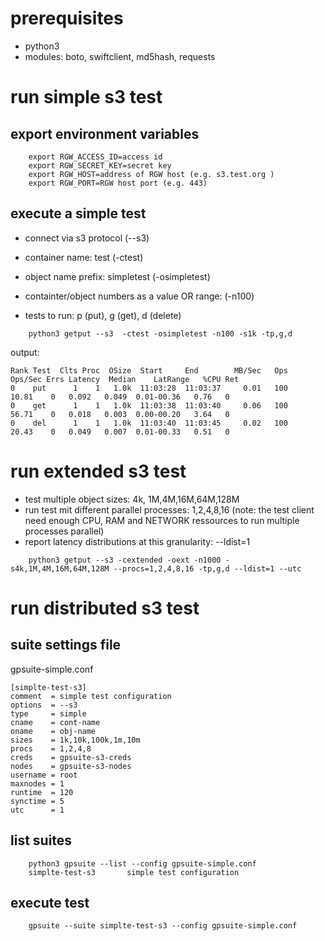 # prerequisites

* python3
* modules: boto, swiftclient, md5hash, requests

# run simple s3 test


## export environment variables

```console
    export RGW_ACCESS_ID=access id
    export RGW_SECRET_KEY=secret key
    export RGW_HOST=address of RGW host (e.g. s3.test.org )
    export RGW_PORT=RGW host port (e.g. 443)
```

## execute a simple test

* connect via s3 protocol (--s3)

* container name: test (-ctest)

* object name prefix: simpletest (-osimpletest)

* containter/object numbers as a value OR range: (-n100)

* tests to run: p (put), g (get), d (delete)

```console
    python3 getput --s3  -ctest -osimpletest -n100 -s1k -tp,g,d
```

output:
```console
Rank Test  Clts Proc  OSize  Start     End        MB/Sec   Ops   Ops/Sec Errs Latency  Median    LatRange   %CPU Ret
0    put      1    1   1.0k  11:03:28  11:03:37     0.01   100     10.81    0   0.092   0.049  0.01-00.36   0.76   0
0    get      1    1   1.0k  11:03:38  11:03:40     0.06   100     56.71    0   0.018   0.003  0.00-00.20   3.64   0
0    del      1    1   1.0k  11:03:40  11:03:45     0.02   100     20.43    0   0.049   0.007  0.01-00.33   0.51   0
```

# run extended s3 test

* test multiple object sizes: 4k, 1M,4M,16M,64M,128M
* run test mit different parallel processes: 1,2,4,8,16
  (note: the test client need enough CPU, RAM and NETWORK ressources to run multiple processes parallel)
* report latency distributions at this granularity: --ldist=1 

```console
    python3 getput --s3 -cextended -oext -n1000 -s4k,1M,4M,16M,64M,128M --procs=1,2,4,8,16 -tp,g,d --ldist=1 --utc
```
# run distributed s3 test

## suite settings file

gpsuite-simple.conf

```
[simplte-test-s3]
comment  = simple test configuration
options  = --s3 
type     = simple
cname    = cont-name
oname    = obj-name
sizes    = 1k,10k,100k,1m,10m
procs    = 1,2,4,8
creds    = gpsuite-s3-creds
nodes    = gpsuite-s3-nodes
username = root
maxnodes = 1
runtime  = 120
synctime = 5
utc      = 1
```

## list suites

```console
    python3 gpsuite --list --config gpsuite-simple.conf
    simplte-test-s3       simple test configuration
```

## execute test

```console
    gpsuite --suite simplte-test-s3 --config gpsuite-simple.conf 
```
